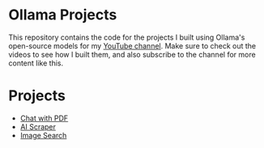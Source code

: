 # Ollama Projects
This repository contains the code for the projects I built using Ollama's open-source models for my [YouTube channel](https://www.youtube.com/@NarimanCodes). Make sure to check out the videos to see how I built them, and also subscribe to the channel for more content like this.

# Projects
- [Chat with PDF](/chat-with-pdf/README.md)
- [AI Scraper](/ai-scraper/README.md)
- [Image Search](/image-search/README.md)

